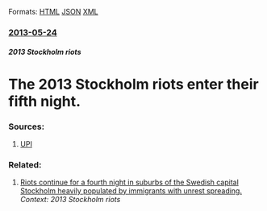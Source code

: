 
Formats: [HTML](/news/2013/05/24/the-2013-stockholm-riots-enter-their-fifth-night.html)  [JSON](/news/2013/05/24/the-2013-stockholm-riots-enter-their-fifth-night.json)  [XML](/news/2013/05/24/the-2013-stockholm-riots-enter-their-fifth-night.xml)  

### [2013-05-24](/news/2013/05/24/index.md)

##### 2013 Stockholm riots
# The 2013 Stockholm riots enter their fifth night. 




### Sources:

1. [UPI](http://www.upi.com/Top_News/World-News/2013/05/24/Stockholm-suburbs-beset-by-5th-night-of-violence/UPI-34301369378800/)

### Related:

1. [Riots continue for a fourth night in suburbs of the Swedish capital Stockholm heavily populated by immigrants with unrest spreading. ](/news/2013/05/23/riots-continue-for-a-fourth-night-in-suburbs-of-the-swedish-capital-stockholm-heavily-populated-by-immigrants-with-unrest-spreading.md) _Context: 2013 Stockholm riots_
